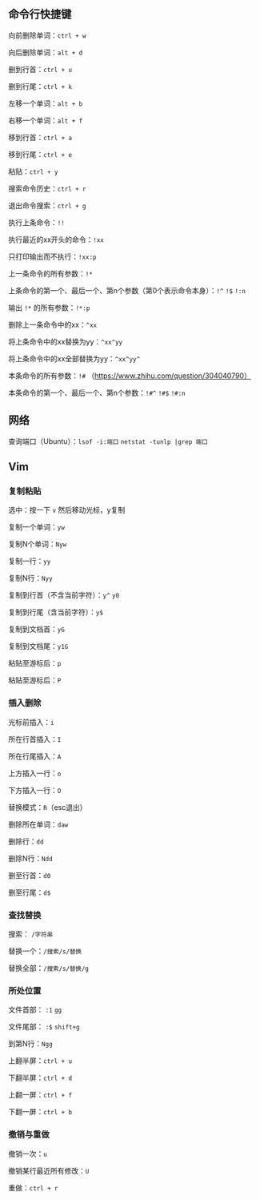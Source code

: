 ## 命令行快捷键

向前删除单词：`ctrl + w`

向后删除单词：`alt + d`

删到行首：`ctrl + u`

删到行尾：`ctrl + k`

左移一个单词：`alt + b`

右移一个单词：`alt + f`

移到行首：`ctrl + a`

移到行尾：`ctrl + e`

粘贴：`ctrl + y`



搜索命令历史：`ctrl + r`

退出命令搜索：`ctrl + g`

执行上条命令：`!!`

执行最近的xx开头的命令：`!xx`

只打印输出而不执行：`!xx:p`

上一条命令的所有参数：`!*`

上条命令的第一个、最后一个、第n个参数（第0个表示命令本身）：`!^` `!$` `!:n`

输出 `!*` 的所有参数：`!*:p`

删除上一条命令中的xx：`^xx`

将上条命令中的xx替换为yy：`^xx^yy`

将上条命令中的xx全部替换为yy：`^xx^yy^`



本条命令的所有参数：`!#` （https://www.zhihu.com/question/304040790）

本条命令的第一个、最后一个、第n个参数：`!#^` `!#$` `!#:n`



## 网络

查询端口（Ubuntu）：`lsof -i:端口`  `netstat -tunlp |grep 端口`



## Vim

### 复制粘贴

选中：按一下 `v` 然后移动光标，y复制

复制一个单词：`yw`

复制N个单词：`Nyw`

复制一行：`yy`  

复制N行：`Nyy`  

复制到行首（不含当前字符）：`y^`  `y0`

复制到行尾（含当前字符）：`y$`

复制到文档首：`yG`

复制到文档尾：`y1G`

粘贴至游标后：`p`  

粘贴至游标后：`P`  



### 插入删除

光标前插入：`i`

所在行首插入：`I`

所在行尾插入：`A`

上方插入一行：`o`

下方插入一行：`O`

替换模式：`R`（esc退出）

删除所在单词：`daw`

删除行：`dd`

删除N行：`Ndd`

删至行首：`d0`

删至行尾：`d$`



### 查找替换

搜索： `/字符串`  

替换一个：`/搜索/s/替换`

替换全部：`/搜索/s/替换/g`



### 所处位置

文件首部： ` :1 `  `gg` 

文件尾部： `:$`  `shift+g` 

到第N行：`Ngg`

上翻半屏：`ctrl + u`

下翻半屏：`ctrl + d`

上翻一屏：`ctrl + f`

下翻一屏：`ctrl + b`



### 撤销与重做

撤销一次：`u`

撤销某行最近所有修改：`U`

重做：`ctrl + r`

